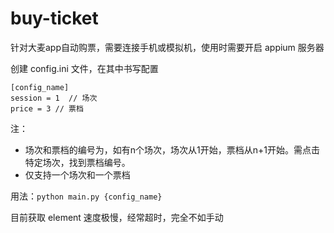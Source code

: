 # buy-ticket

针对大麦app自动购票，需要连接手机或模拟机，使用时需要开启 appium 服务器

创建 config.ini 文件，在其中书写配置

``` 
[config_name]
session = 1  // 场次
price = 3 // 票档
```
注：
* 场次和票档的编号为，如有n个场次，场次从1开始，票档从n+1开始。需点击特定场次，找到票档编号。
* 仅支持一个场次和一个票档

用法：`python main.py {config_name}`

目前获取 element 速度极慢，经常超时，完全不如手动